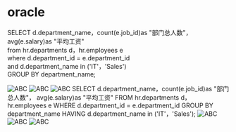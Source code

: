 # oracle
SELECT d.department_name，count(e.job_id)as "部门总人数"，   
avg(e.salary)as "平均工资"   
from hr.departments d，hr.employees e   
where d.department_id = e.department_id   
and d.department_name in ('IT'，'Sales')   
GROUP BY department_name;    

![ABC](https://github.com/soywiih/oracle/blob/master/test1/1.png)
![ABC](https://github.com/soywiih/oracle/blob/master/test1/2.png)
![ABC](https://github.com/soywiih/oracle/blob/master/test1/3.png)
SELECT d.department_name，count(e.job_id)as "部门总人数"，
avg(e.salary)as "平均工资"
FROM hr.departments d，hr.employees e
WHERE d.department_id = e.department_id
GROUP BY department_name
HAVING d.department_name in ('IT'，'Sales');
![ABC](https://github.com/soywiih/oracle/blob/master/test1/4.png)
![ABC](https://github.com/soywiih/oracle/blob/master/test1/5.png)
![ABC](https://github.com/soywiih/oracle/blob/master/test1/6.png)
